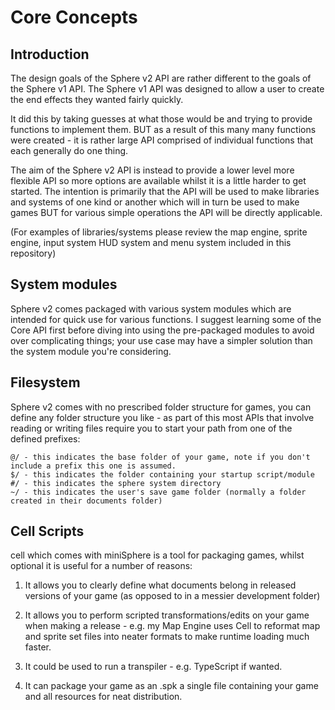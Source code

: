 # Core Concepts

## Introduction

The design goals of the Sphere v2 API are rather different to the goals of the Sphere v1 API. The Sphere v1 API was designed to allow a user to create the end effects they wanted fairly quickly.

It did this by taking guesses at what those would be and trying to provide functions to implement them. BUT as a result of this many many functions were created - it is rather large API comprised of individual functions that each generally do one thing.

The aim of the Sphere v2 API is instead to provide a lower level more flexible API so more options are available whilst it is a little harder to get started. The intention is primarily that the API will be used to make libraries and systems of one kind or another which will in turn be used to make games BUT for various simple operations the API will be directly applicable.

(For examples of libraries/systems please review the map engine, sprite engine, input system HUD system and menu system included in this repository)

## System modules

Sphere v2 comes packaged with various system modules which are intended for quick use for various functions. I suggest learning some of the Core API first before diving into using the pre-packaged modules to avoid over complicating things; your use case may have a simpler solution than the system module you're considering.

## Filesystem

Sphere v2 comes with no prescribed folder structure for games, you can define any folder structure you like - as part of this most APIs that involve reading or writing files require you to start your path from one of the defined prefixes:

```
@/ - this indicates the base folder of your game, note if you don't include a prefix this one is assumed.
$/ - this indicates the folder containing your startup script/module
#/ - this indicates the sphere system directory
~/ - this indicates the user's save game folder (normally a folder created in their documents folder)
```

## Cell Scripts

cell which comes with miniSphere is a tool for packaging games, whilst optional it is useful for a number of reasons:

1. It allows you to clearly define what documents belong in released versions of your game (as opposed to in a messier development folder)

2. It allows you to perform scripted transformations/edits on your game when making a release - e.g. my Map Engine uses Cell to reformat map and sprite set files into neater formats to make runtime loading much faster.

3. It could be used to run a transpiler - e.g. TypeScript if wanted.

4. It can package your game as an .spk a single file containing your game and all resources for neat distribution.
